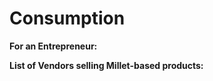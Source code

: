 # Consumption

**For an Entrepreneur:**&#x20;

**List of Vendors selling Millet-based products:**



